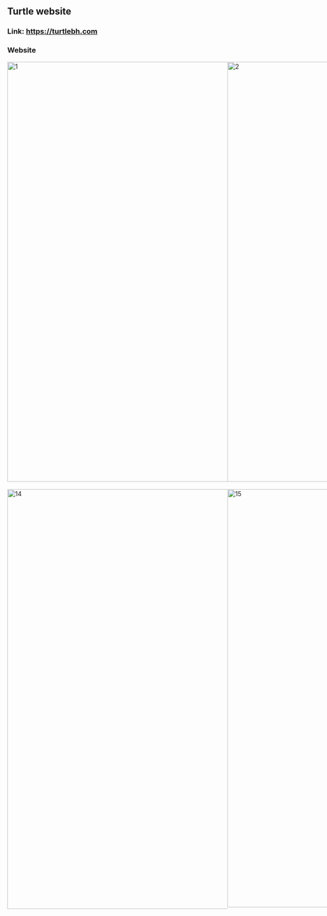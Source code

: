 ## Turtle website 
### Link: https://turtlebh.com

### Website
<div style="display:flex; justify-content:space-between">
  <img width="960" alt="1" src="https://github.com/abdoweb123/Turtle/assets/96248035/d833d682-1a54-4319-b4b3-3c7b861e5f46">
  <img width="960" alt="2" src="https://github.com/abdoweb123/Turtle/assets/96248035/82d2468d-d7e4-47bd-b036-a0ff1df7e6bb">
  <img width="960" alt="3" src="https://github.com/abdoweb123/Turtle/assets/96248035/fef28c8f-a99a-4ec7-b2a9-770bdbe14a6b">
  <img width="960" alt="4" src="https://github.com/abdoweb123/Turtle/assets/96248035/c111931b-3272-4f44-90d1-eb1b541a7dcf">
  <img width="958" alt="5" src="https://github.com/abdoweb123/Turtle/assets/96248035/ca08441a-ef0d-4136-b62d-e5a8f4415123">
  <img width="959" alt="6" src="https://github.com/abdoweb123/Turtle/assets/96248035/09ed25a2-3311-45ce-a687-6bb672fe1a00">
  <img width="960" alt="7" src="https://github.com/abdoweb123/Turtle/assets/96248035/c964e913-d69a-47c5-9d59-df8fb5d5f9b1">
  <img width="959" alt="8" src="https://github.com/abdoweb123/Turtle/assets/96248035/9d4f1e9e-3064-4d3c-bf44-3e570c8292da">
  <img width="949" alt="9" src="https://github.com/abdoweb123/Turtle/assets/96248035/2394dd8d-be28-49e9-a3cf-81884f75b7a7">
  <img width="953" alt="10" src="https://github.com/abdoweb123/Turtle/assets/96248035/94647ac9-50c7-4e57-916c-5bcdae3531ab">
  <img width="955" alt="11" src="https://github.com/abdoweb123/Turtle/assets/96248035/65573406-826a-4294-9228-e25eee0442d7">
  <img width="956" alt="12" src="https://github.com/abdoweb123/Turtle/assets/96248035/65854bb1-b907-47a9-bae7-f3e288f8f266">
  <img width="951" alt="13" src="https://github.com/abdoweb123/Turtle/assets/96248035/3cb78476-5160-414c-bbd2-cf2307e31a19">
</div>&nbsp;&nbsp;&nbsp;

<div style="display:flex; justify-content:space-between" style="margin: 10px;">  
  <img width="960" alt="14" src="https://github.com/abdoweb123/Turtle/assets/96248035/ad1a9797-86a1-40c6-bf14-a2c6400949c0">
  <img width="956" alt="15" src="https://github.com/abdoweb123/Turtle/assets/96248035/4040e727-2243-4727-9298-9e43b1cc9345">
  <img width="959" alt="16" src="https://github.com/abdoweb123/Turtle/assets/96248035/0de372b9-6f2e-4e66-81df-b193c38ac8c0">
  <img width="944" alt="17" src="https://github.com/abdoweb123/Turtle/assets/96248035/4274fe5b-2cce-4b48-8a55-c105baff4379">
</div>


